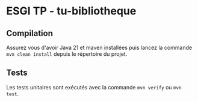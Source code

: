 # ESGI TP - tu-bibliotheque

## Compilation

Assurez vous d'avoir Java 21 et maven installées puis lancez la commande `mvn clean install` depuis le répertoire du projet.

## Tests

Les tests unitaires sont exécutés avec la commande `mvn verify` ou `mvn test`.

